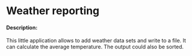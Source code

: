 # Weather reporting

#### Description:
This little application allows to add weather data sets and write to a file.
It can calculate the average temperature. The output could also be sorted.